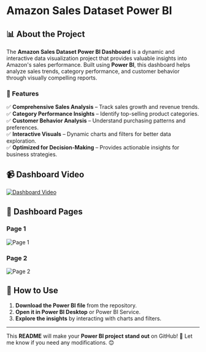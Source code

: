 # Amazon Sales Dataset Power BI  

## 📊 About the Project  

The **Amazon Sales Dataset Power BI Dashboard** is a dynamic and interactive data visualization project that provides valuable insights into Amazon's sales performance. Built using **Power BI**, this dashboard helps analyze sales trends, category performance, and customer behavior through visually compelling reports.  

### 🚀 Features  

✅ **Comprehensive Sales Analysis** – Track sales growth and revenue trends.  
✅ **Category Performance Insights** – Identify top-selling product categories.  
✅ **Customer Behavior Analysis** – Understand purchasing patterns and preferences.  
✅ **Interactive Visuals** – Dynamic charts and filters for better data exploration.  
✅ **Optimized for Decision-Making** – Provides actionable insights for business strategies.  

## 📹 Dashboard Video  

[![Dashboard Video](https://github.com/user-attachments/assets/6e8d98fa-cbb0-40e9-a7a1-62d843c675f6)](https://github.com/user-attachments/assets/6e8d98fa-cbb0-40e9-a7a1-62d843c675f6)  

## 📄 Dashboard Pages  

### Page 1  
![Page 1](https://github.com/user-attachments/assets/8a55e9b4-f4e4-42df-b2c9-9424c6fd4b4f)  

### Page 2  
![Page 2](https://github.com/user-attachments/assets/19a2d235-cd26-4efe-83d0-7d9c1d92074c)  

## 🔧 How to Use  

1. **Download the Power BI file** from the repository.  
2. **Open it in Power BI Desktop** or Power BI Service.  
3. **Explore the insights** by interacting with charts and filters.  

---

This **README** will make your **Power BI project stand out** on GitHub! 🚀 Let me know if you need any modifications. 😊  
